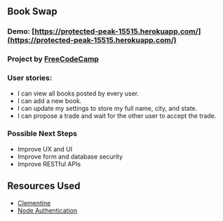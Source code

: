 ## Book Swap

### Demo: [https://protected-peak-15515.herokuapp.com/](https://protected-peak-15515.herokuapp.com/)

### Project by [FreeCodeCamp](https://www.freecodecamp.com/challenges/manage-a-book-trading-club)

### User stories:
- I can view all books posted by every user.
- I can add a new book.
- I can update my settings to store my full name, city, and state.
- I can propose a trade and wait for the other user to accept the trade.

### Possible Next Steps
- Improve UX and UI
- Improve form and database security
- Improve RESTful APIs

## Resources Used

- [Clementine](http://www.clementinejs.com)
- [Node Authentication](https://scotch.io/tutorials/easy-node-authentication-setup-and-local)
